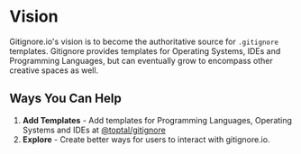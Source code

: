 # Vision

Gitignore.io's vision is to become the authoritative source for `.gitignore` templates.  Gitignore provides templates for Operating Systems, IDEs and Programming Languages, but can eventually grow to encompass other creative spaces as well.

## Ways You Can Help

1. **Add Templates** - Add templates for Programming Languages, Operating Systems and IDEs at [@toptal/gitignore](https://github.com/toptal/gitignore)
2. **Explore** - Create better ways for users to interact with gitignore.io.
